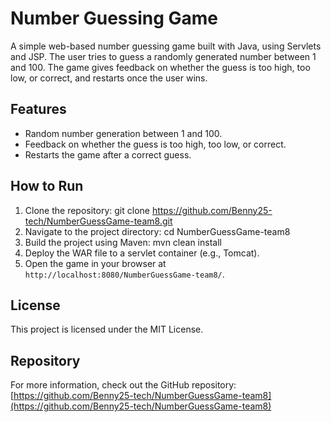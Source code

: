 # Number Guessing Game

A simple web-based number guessing game built with Java, using Servlets and JSP. The user tries to guess a randomly generated number between 1 and 100. The game gives feedback on whether the guess is too high, too low, or correct, and restarts once the user wins.

## Features
- Random number generation between 1 and 100.
- Feedback on whether the guess is too high, too low, or correct.
- Restarts the game after a correct guess.

## How to Run
1. Clone the repository:
git clone https://github.com/Benny25-tech/NumberGuessGame-team8.git
2. Navigate to the project directory:
cd NumberGuessGame-team8
3. Build the project using Maven:
mvn clean install
4. Deploy the WAR file to a servlet container (e.g., Tomcat).
5. Open the game in your browser at `http://localhost:8080/NumberGuessGame-team8/`.

## License
This project is licensed under the MIT License.

## Repository
For more information, check out the GitHub repository:  
[https://github.com/Benny25-tech/NumberGuessGame-team8](https://github.com/Benny25-tech/NumberGuessGame-team8)
